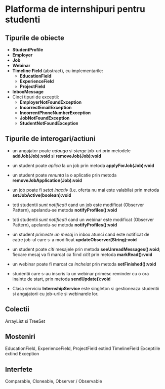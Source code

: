# Platforma de internshipuri pentru studenti

## Tipurile de obiecte
* **StudentProfile**
* **Employer**
* **Job**
* **Webinar**
* **Timeline Field** (abstract), cu implementarile: 
  - **EducationField**
  - **ExperienceField**
  - **ProjectField**
* **InboxMessage**
* Cinci tipuri de exceptii:
  - **EmployerNotFoundException**
  - **IncorrectEmailException**
  - **IncorrentPhoneNumberException**
  - **JobNotFoundException**
  - **StudentNotFoundException**

## Tipurile de interogari/actiuni
* un angajator poate *adauga* si *sterge* job-uri prin metodele **addJob(Job):void** si **removeJob(Job):void**
* un student poate *aplica* la un job prin metoda **applyForJob(Job):void**
* un student poate *renunta* la o aplicatie prin metoda **removeJobApplication(Job):void**
* un job poate fi *setat inactiv* (i.e. oferta nu mai este valabila) prin metoda **setJobActive(boolean):void**
* toti studentii *sunt notificati* cand un job este modificat (Observer Pattern), apelandu-se metoda **notifyProfiles():void**
* toti studentii *sunt notificati* cand un webinar este modificat (Observer Pattern), apelandu-se metoda **notifyProfiles():void**
* un student *primeste un mesaj* in inbox atunci cand este notificat de catre job-ul care s-a modificat **updateObserver(String):void**
* un student poate *citi* mesajele prin metoda **seeUnreadMessages():void**; fiecare mesaj va fi marcat ca fiind *citit* prin metoda **markRead():void**
* un webinar poate fi marcat ca *incheiat* prin metoda **setFinished():void**
* studentii care s-au inscris la un webinar primesc reminder cu o ora inainte de start, prin metoda **sendUpdate():void**

* Clasa serviciu **InternshipService** este singleton si gestioneaza studentii si angajatorii cu job-urile si webinarele lor.

## Colectii
ArrayList si TreeSet

## Mosteniri
EducationField, ExperienceField, ProjectField extind TimelineField
Exceptiile extind Exception

## Interfete
Comparable<T>, Cloneable, Observer / Observable

